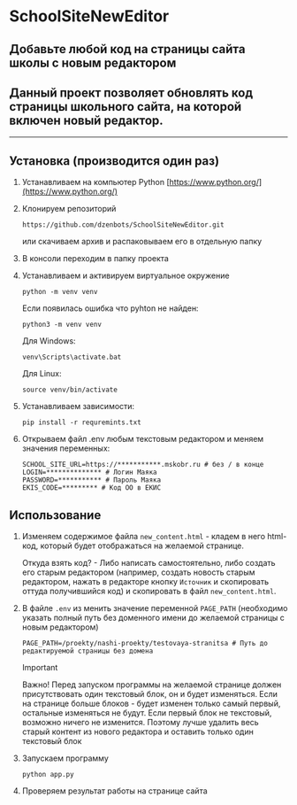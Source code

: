 # SchoolSiteNewEditor
## Добавьте любой код на страницы сайта школы с новым редактором

## Данный проект позволяет обновлять код страницы школьного сайта, на которой включен новый редактор.

--- 

## Установка (производится один раз)
1. Устанавливаем на компьютер Python [https://www.python.org/](https://www.python.org/)

2. Клонируем репозиторий

    ``` shell
   https://github.com/dzenbots/SchoolSiteNewEditor.git
   ```
   или скачиваем архив и распаковываем его в отдельную папку
3. В консоли переходим в папку проекта
4. Устанавливаем и активируем виртуальное окружение

    ```shell
    python -m venv venv
    ```
   Если появилась ошибка что pyhton не найден:

    ```shell
   python3 -m venv venv
   ```

    Для Windows:
    ```shell
    venv\Scripts\activate.bat
    ```
    Для Linux:
    ```shell
    source venv/bin/activate
    ```

5. Устанавливаем зависимости:

    ```shell
   pip install -r requremints.txt
   ```
   
6. Открываем файл .env любым текстовым редактором и меняем значения переменных:

    ```
    SCHOOL_SITE_URL=https://***********.mskobr.ru # без / в конце
    LOGIN=************** # Логин Маяка
    PASSWORD=*********** # Пароль Маяка
    EKIS_CODE=********* # Код ОО в ЕКИС
    ```

## Использование

1. Изменяем содержимое файла ``new_content.html`` - кладем в него html-код, который будет отображаться на желаемой странице. 
    
   Откуда взять код? - Либо написать самостоятельно, либо создать его старым редактором (например, создать новость старым редактором, нажать в редакторе кнопку ``Источник`` и скопировать оттуда получившийся код) и скопировать в файл ``new_content.html``.
2. В файле ``.env`` из менить значение переменной ``PAGE_PATH`` (необходимо указать полный путь без доменного имени до желаемой страницы с новым редактором)

    ```
    PAGE_PATH=/proekty/nashi-proekty/testovaya-stranitsa # Путь до редактируемой страницы без домена
    ```

    > [!IMPORTANT]
    > Важно! Перед запуском программы на желаемой странице должен присутствовать один текстовый блок, он и будет изменяться. Если на странице больше блоков - будет изменен только самый первый, остальные изменяться не будут. Если первый блок не текстовый, возможно ничего не изменится. Поэтому лучше удалить весь старый контент из нового редактора и оставить только один текстовый блок

3. Запускаем программу

    ```shell
    python app.py
    ```
   
4. Проверяем результат работы на странице сайта